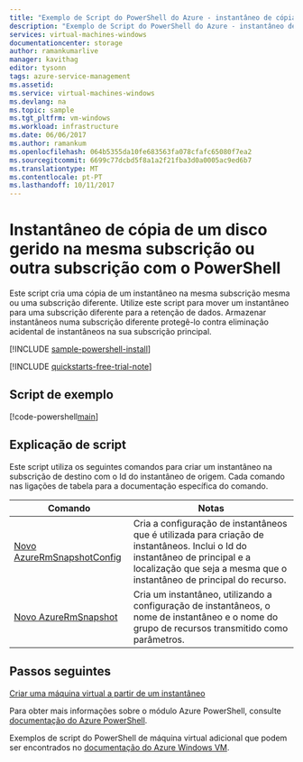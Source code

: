 ```yaml
---
title: "Exemplo de Script do PowerShell do Azure - instantâneo de cópia (mover) de um disco gerido à subscrição idêntica ou diferente | Microsoft Docs"
description: "Exemplo de Script do PowerShell do Azure - instantâneo de cópia (mover) de um disco gerido à subscrição idêntica ou diferente"
services: virtual-machines-windows
documentationcenter: storage
author: ramankumarlive
manager: kavithag
editor: tysonn
tags: azure-service-management
ms.assetid: 
ms.service: virtual-machines-windows
ms.devlang: na
ms.topic: sample
ms.tgt_pltfrm: vm-windows
ms.workload: infrastructure
ms.date: 06/06/2017
ms.author: ramankum
ms.openlocfilehash: 064b5355da10fe683563fa078cfafc65080f7ea2
ms.sourcegitcommit: 6699c77dcbd5f8a1a2f21fba3d0a0005ac9ed6b7
ms.translationtype: MT
ms.contentlocale: pt-PT
ms.lasthandoff: 10/11/2017
---
```

# <a name="copy-snapshot-of-a-managed-disk-in-same-subscription-or-different-subscription-with-powershell"></a>Instantâneo de cópia de um disco gerido na mesma subscrição ou outra subscrição com o PowerShell

Este script cria uma cópia de um instantâneo na mesma subscrição mesma ou uma subscrição diferente. Utilize este script para mover um instantâneo para uma subscrição diferente para a retenção de dados. Armazenar instantâneos numa subscrição diferente protegê-lo contra eliminação acidental de instantâneos na sua subscrição principal. 

[!INCLUDE [sample-powershell-install](../../../includes/sample-powershell-install.md)]

[!INCLUDE [quickstarts-free-trial-note](../../../includes/quickstarts-free-trial-note.md)]

## <a name="sample-script"></a>Script de exemplo

[!code-powershell[main](../../../powershell_scripts/virtual-machine/copy-snapshot-to-same-or-different-subscription/copy-snapshot-to-same-or-different-subscription.ps1 "Copy snapshot")]


## <a name="script-explanation"></a>Explicação de script

Este script utiliza os seguintes comandos para criar um instantâneo na subscrição de destino com o Id do instantâneo de origem. Cada comando nas ligações de tabela para a documentação específica do comando.

| Comando | Notas |
|---|---|
| [Novo AzureRmSnapshotConfig](/powershell/module/azurerm.compute/New-AzureRmSnapshotConfig) | Cria a configuração de instantâneos que é utilizada para criação de instantâneos. Inclui o Id do instantâneo de principal e a localização que seja a mesma que o instantâneo de principal do recurso.  |
| [Novo AzureRmSnapshot](/powershell/module/azurerm.compute/New-AzureRmDisk) | Cria um instantâneo, utilizando a configuração de instantâneos, o nome de instantâneo e o nome do grupo de recursos transmitido como parâmetros. |


## <a name="next-steps"></a>Passos seguintes

[Criar uma máquina virtual a partir de um instantâneo](./virtual-machines-windows-powershell-sample-create-vm-from-snapshot.md?toc=%2fpowershell%2fmodule%2ftoc.json)

Para obter mais informações sobre o módulo Azure PowerShell, consulte [documentação do Azure PowerShell](/powershell/azure/overview).

Exemplos de script do PowerShell de máquina virtual adicional que podem ser encontrados no [documentação do Azure Windows VM](../windows/powershell-samples.md?toc=%2fazure%2fvirtual-machines%2fwindows%2ftoc.json).